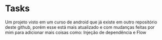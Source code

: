 # Tasks
Um projeto visto em um curso de android que já existe em outro repositório deste github, porém esse está mais atualizado e com mudanças feitas por mim para adicionar mais coisas como: Injeção de dependência e Flow
